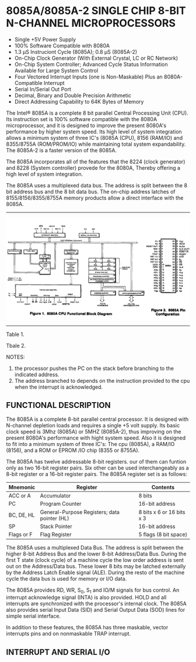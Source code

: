 # 8085A/8085A-2 SINGLE CHIP 8-BIT N-CHANNEL MICROPROCESSORS

 * Single +5V Power Supply
 * 100% Software Compatible with 8080A
 * 1.3 µS Instruciont Cycle (8085A); 0.8 µS (8085A-2)
 * On-Chip Clock Generator (With External Crystal, LC or RC Network)
 * On-Chip System Controller; Advanced Cycle Status Information Available for Large System Control
 * Four Vectored Interrupt Inputs (one is Non-Maskable) Plus an 8080A-Compatible Interrupt
 * Serial In/Serial Out Port
 * Decimal, Binary and Double Precision Arithmetic
 * Direct Addressing Capability to 64K Bytes of Memory

The Intel® 8085A is a complete 8 bit parallel Central Processing Unit (CPU).
Its instruction set is 100% software compatible with the 8080A microprocessor, and it is designed to improve the present 8080A's performance by higher system speed.
Its high level of system integration allows a minimum system of three IC's (8085A (CPU), 8156 (RAM/IO) and 8355/8755A (ROM/PROM/IO) while maintaining total system expandability.
The 8085A-2 is a faster version of the 8085A.

The 8085A incorporates all of the features that the 8224 (clock generator) and 8228 (System controller) provede for the 8080A, Thereby offering a high level of system integration.

The 8085A uses a multiplexed data bus. The address is split between the 8 bit address bus and the 8 bit data bus. The on-chip address latches of 8155/8156/8355/8755A memory products allow a direct interface with the 8085A.

---

![Fig1](fig1.png)

---

Table 1.

Tbale 2.

NOTES:
1. the processor pushes the PC on the stack before branching to the indicated address.
2. The address branched to depends on the instruction provided to the cpu when the interrupt is acknowledged.

## FUNCTIONAL DESCRIPTION

The 8085A is a complete 8-bit parallel central processor. It is designed with N-channel depletion loads and requires a single +5 volt supply. Its basic clock speed is 3Mhz (8085A) or 5MHZ (8085A-2), thus improving on the present 8080A's performance with hight system speed. Also it is designed to fit into a minimum system of three IC's: The cpu (8085A), a RAM/IO (8156), and a ROM or EPROM /IO chip (8355 or 8755A).

The 8085A has twelve addressable 8-bit registers. our of them can funtion only as two 16-bit register pairs. Six other can be used interchangeably as a 8-bit register or a 16-bit register pairs. The 8085A register set is as follows:

| Mnemonic	 | Register	       | Contents        |
|------------|-----------------|-----------------|
| ACC or A	 | Accumulator	   | 8 bits          |
| PC	       | Program Counter | 16-bit address  |
| BC, DE, HL | General-Purpose Registers; data pointer (HL)	| 8 bits x 6 or 16 bits x 3 |
| SP         | Stack Pointer	 | 16-bit address  |
| Flags or F | Flag Register	 | 5 flags (8 bit space) |

The 8085A uses a multiplexed Data Bus. The address is split between the higher 8-bit Address Bus and the lower 8-bit Address/Data Bus. During the first T state (clock cycle) of a machine cycle the low order address is sent out on the Address/Data bus. These lower 8 bits may be latched externally by the Address Latch Enable signal (ALE). During the resto of the machine cycle the data bus is used for memory or I/O data.

The 8085A provides <o>RD</o>, <o>WR</o>, S<sub>0</sub>, S<sub>1</sub> and IO/<o>M</o> signals for bus control.
An interrupt acknowledge signal (<o>INTA</o>) is also provided.
HOLD and all interrupts are synchronized with the processor's internal clock.
The 8085A also provides serial Input Data (SID) and Serial Output Data (SOD) lines for simple serial interface.

In addition to these features, the 8085A has three maskable, vector interrupts pins and on nonmaskable TRAP interrupt.

## INTERRUPT AND SERIAL I/O






